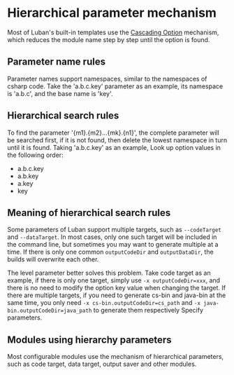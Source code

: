 # Hierarchical parameter mechanism

Most of Luban's built-in templates use the [Cascading Option](./cascadingoption) mechanism, which reduces the module name step by step until the option is found.


## Parameter name rules

Parameter names support namespaces, similar to the namespaces of csharp code. Take the 'a.b.c.key' parameter as an example, its namespace is 'a.b.c', and the base name is 'key'.


## Hierarchical search rules

To find the parameter '{m1}.{m2}...{mk}.{n1}', the complete parameter will be searched first, if it is not found, then delete the lowest namespace in turn until it is found. Taking 'a.b.c.key' as an example,
Look up option values in the following order:

- a.b.c.key
- a.b.key
- a.key
- key


## Meaning of hierarchical search rules

Some parameters of Luban support multiple targets, such as `--codeTarget` and `--dataTarget`. In most cases, only one such target will be included in the command line, but sometimes you may want to generate multiple at a time. If there is only one common `outputCodeDir` and `outputDataDir`, the builds will overwrite each other.

The level parameter better solves this problem. Take code target as an example, if there is only one target, simply use `-x outputCodeDir=xxx`, and there is no need to modify the option key value when changing the target.
If there are multiple targets, if you need to generate cs-bin and java-bin at the same time, you only need `-x cs-bin.outputCodeDir=cs_path` and `-x java-bin.outputCodeDir=java_path` to generate them respectively Specify parameters.

## Modules using hierarchy parameters

Most configurable modules use the mechanism of hierarchical parameters, such as code target, data target, output saver and other modules.
